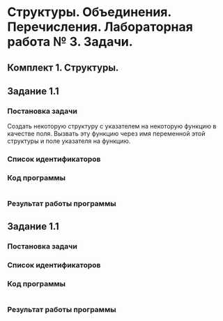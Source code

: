 # Структуры. Объединения. Перечисления. Лабораторная работа № 3. Задачи.

## Комплект 1. Структуры.
## Задание 1.1

### Постановка задачи
Создать некоторую структуру с указателем на некоторую функцию
в качестве поля. Вызвать эту функцию через имя переменной этой
структуры и поле указателя на функцию.

### Список идентификаторов


### Код программы
```c

```
### Результат работы программы






## Задание 1.1

### Постановка задачи

### Список идентификаторов

### Код программы
```c

```
### Результат работы программы
